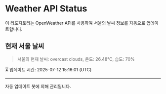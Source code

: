 
# Weather API Status

이 리포지토리는 OpenWeather API를 사용하여 서울의 날씨 정보를 자동으로 업데이트합니다.

## 현재 서울 날씨
> 서울의 현재 날씨: overcast clouds, 온도: 26.48°C, 습도: 70%

⏳ 업데이트 시간: 2025-07-12 15:16:01 (UTC)

---
자동 업데이트 봇에 의해 관리됩니다.
